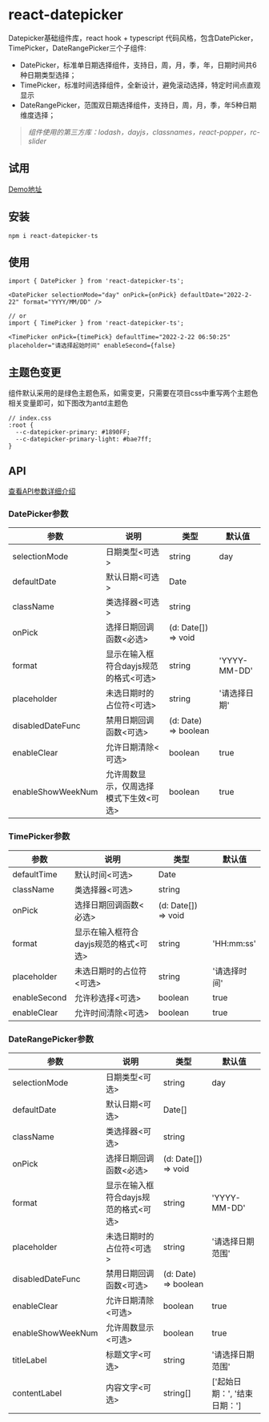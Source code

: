 # react-datepicker
Datepicker基础组件库，react hook + typescript 代码风格，包含DatePicker，TimePicker，DateRangePicker三个子组件:
* DatePicker，标准单日期选择组件，支持日，周，月，季，年，日期时间共6种日期类型选择；
* TimePicker，标准时间选择组件，全新设计，避免滚动选择，特定时间点直观显示
* DateRangePicker，范围双日期选择组件，支持日，周，月，季，年5种日期维度选择；

> <i>组件使用的第三方库：lodash，dayjs，classnames，react-popper，rc-slider</i>

## 试用

[Demo地址](https://liuyuqin1991.github.io/react-datepicker/)

## 安装

```
npm i react-datepicker-ts

```
## 使用

```
import { DatePicker } from 'react-datepicker-ts';

<DatePicker selectionMode="day" onPick={onPick} defaultDate="2022-2-22" format="YYYY/MM/DD" />

// or
import { TimePicker } from 'react-datepicker-ts';

<TimePicker onPick={timePick} defaultTime="2022-2-22 06:50:25" placeholder="请选择起始时间" enableSecond={false}

```

## 主题色变更

组件默认采用的是绿色主题色系，如需变更，只需要在项目css中重写两个主题色相关变量即可，如下图改为antd主题色
```
// index.css 
:root {
  --c-datepicker-primary: #1890FF;
  --c-datepicker-primary-light: #bae7ff;
}
```

## API

[查看API参数详细介绍](./README_API.md)

### DatePicker参数

| 参数 | 说明 | 类型 | 默认值 |
| ---- | ---- | ---- | ---- |
| selectionMode | 日期类型<可选> | string | day |
| defaultDate | 默认日期<可选> | Date | |
| className  | 类选择器<可选> |string | |
| onPick  | 选择日期回调函数<必选> | (d: Date[]) => void | |
| format  | 显示在输入框符合dayjs规范的格式<可选> | string | 'YYYY-MM-DD' |
| placeholder  | 未选日期时的占位符<可选> | string | '请选择日期'|
| disabledDateFunc  | 禁用日期回调函数<可选> | (d: Date) => boolean | |
| enableClear  | 允许日期清除<可选> | boolean | true |
| enableShowWeekNum  | 允许周数显示，仅周选择模式下生效<可选> | boolean | true |


### TimePicker参数

| 参数 | 说明 | 类型 | 默认值 |
| ---- | ---- | ---- | ---- |
| defaultTime | 默认时间<可选> | Date | |
| className  | 类选择器<可选> |string | |
| onPick  | 选择日期回调函数<必选> | (d: Date[]) => void | |
| format  | 显示在输入框符合dayjs规范的格式<可选> | string | 'HH:mm:ss' |
| placeholder  | 未选日期时的占位符<可选> | string | '请选择时间' |
| enableSecond  | 允许秒选择<可选> | boolean | true |
| enableClear  | 允许时间清除<可选> | boolean | true |

### DateRangePicker参数

| 参数 | 说明 | 类型 | 默认值 |
| ---- | ---- | ---- | ---- |
| selectionMode | 日期类型<可选> | string | day |
| defaultDate | 默认日期<可选> | Date[] | |
| className  | 类选择器<可选> |string | |
| onPick  | 选择日期回调函数<必选> | (d: Date[]) => void | |
| format  | 显示在输入框符合dayjs规范的格式<可选> | string | 'YYYY-MM-DD' |
| placeholder  | 未选日期时的占位符<可选> | string | '请选择日期范围'|
| disabledDateFunc  | 禁用日期回调函数<可选> | (d: Date) => boolean | |
| enableClear  | 允许日期清除<可选> | boolean | true |
| enableShowWeekNum  | 允许周数显示<可选> | boolean | true |
| titleLabel  | 标题文字<可选> |string | '请选择日期范围' |
| contentLabel  | 内容文字<可选> |string[] | ['起始日期：', '结束日期：']|